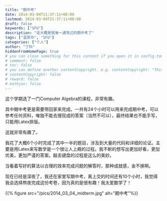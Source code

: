 ```yaml
---
title: "期中考"
date: 2014-03-04T21:37:11+08:00
lastmod: 2014-03-04T21:37:11+08:00
draft: false
keywords: ["SFU"]
description: "这大概是我唯一通宵过的期中考了"
tags: ["温哥华", "SFU"]
categories: ["个人"]
author: "丁科"
hiddenFromHomePage: true
# you can close something for this content if you open it in config.toml.
# comment: false
# toc: false
# you can define another contentCopyright. e.g. contentCopyright: "This is an another copyright."
# contentCopyright: false
# reward: false
# mathjax: false
---
```


这个学期选了一门Computer Algebra的课程，非常有趣。

其中期中考更是需要带回家来完成。一共有24个小时可以用来完成期中考，可以参考任何资料，唯独不能去搜现成的答案（当然不可以），最终结果也不能手写，只能用Latex排版。

这就非常有趣了。
<!--more-->

我花了大概6个小时完成了其中一半的题目，涉及到大量的代码和详细的论证。主要是用Latex来写数学是一个很让人上瘾的过程。我不断的想写出更加好看，更加优美，更加严谨的答案。敲击键盘的过程是这么的美妙。

当看着写好的算法以合理的效率完成问题的解答时，那种成就感，金不换啊。

现在已经是深夜了，我还在家里写期中考，离上交的时间还有10个小时，我觉得我会选择熬夜完成这份考卷，因为真的是很有趣！我太爱数学了！

{{% figure src="/pics/2014_03_04_midterm.jpg" alt="期中考"%}}
